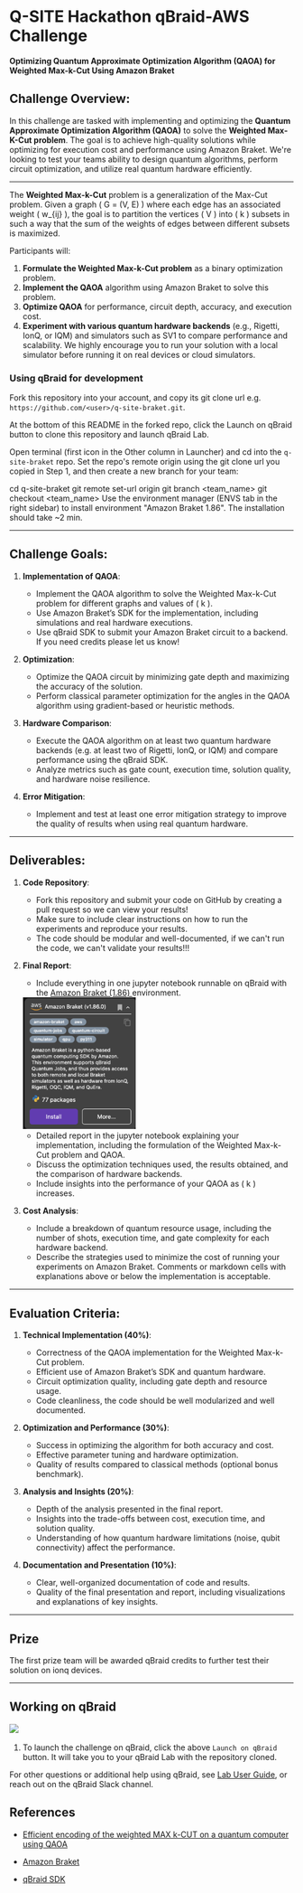 # Q-SITE Hackathon qBraid-AWS Challenge

**Optimizing Quantum Approximate Optimization Algorithm (QAOA) for Weighted Max-k-Cut Using Amazon Braket**

## **Challenge Overview:**

In this challenge are tasked with implementing and optimizing the **Quantum Approximate Optimization Algorithm (QAOA)** to solve the **Weighted Max-K-Cut problem**. The goal is to achieve high-quality solutions while optimizing for execution cost and performance using Amazon Braket. We're looking to test your teams ability to design quantum algorithms, perform circuit optimization, and utilize real quantum hardware efficiently.

---
The **Weighted Max-k-Cut** problem is a generalization of the Max-Cut problem. Given a graph \( G = (V, E) \) where each edge has an associated weight \( w_{ij} \), the goal is to partition the vertices \( V \) into \( k \) subsets in such a way that the sum of the weights of edges between different subsets is maximized.

Participants will:

1. **Formulate the Weighted Max-k-Cut problem** as a binary optimization problem.
2. **Implement the QAOA** algorithm using Amazon Braket to solve this problem.
3. **Optimize QAOA** for performance, circuit depth, accuracy, and execution cost.
4. **Experiment with various quantum hardware backends** (e.g., Rigetti, IonQ, or IQM) and simulators such as SV1 to compare performance and scalability. We highly encourage you to run your solution with a local simulator before running it on real devices or cloud simulators.

### Using qBraid for development
Fork this repository into your account, and copy its git clone url e.g. `https://github.com/<user>/q-site-braket.git`. 

At the bottom of this README in the forked repo, click the Launch on qBraid button to clone this repository and launch qBraid Lab.

Open terminal (first icon in the Other column in Launcher) and cd into the `q-site-braket` repo. Set the repo's remote origin using the git clone url you copied in Step 1, and then create a new branch for your team:

cd q-site-braket
git remote set-url origin <url>
git branch <team_name>
git checkout <team_name>
Use the environment manager (ENVS tab in the right sidebar) to install environment "Amazon Braket 1.86". The installation should take ~2 min.

---

## **Challenge Goals:**

1. **Implementation of QAOA**: 
   - Implement the QAOA algorithm to solve the Weighted Max-k-Cut problem for different graphs and values of \( k \).
   - Use Amazon Braket’s SDK for the implementation, including simulations and real hardware executions.
   - Use qBraid SDK to submit your Amazon Braket circuit to a backend. If you need credits please let us know!

2. **Optimization**:
   - Optimize the QAOA circuit by minimizing gate depth and maximizing the accuracy of the solution.
   - Perform classical parameter optimization for the angles in the QAOA algorithm using gradient-based or heuristic methods.

3. **Hardware Comparison**:
   - Execute the QAOA algorithm on at least two quantum hardware backends (e.g. at least two of Rigetti, IonQ, or IQM) and compare performance using the qBraid SDK.
   - Analyze metrics such as gate count, execution time, solution quality, and hardware noise resilience. 

4. **Error Mitigation**:
   - Implement and test at least one error mitigation strategy to improve the quality of results when using real quantum hardware.

---

## **Deliverables:**

1. **Code Repository**:
   - Fork this repository and submit your code on GitHub by creating a pull request so we can view your results! 
   - Make sure to include clear instructions on how to run the experiments and reproduce your results.
   - The code should be modular and well-documented, if we can't run the code, we can't validate your results!!!

2. **Final Report**:
   - Include everything in one jupyter notebook runnable on qBraid with the [Amazon Braket (1.86) ](https://docs.qbraid.com/lab/user-guide/environments#install-environment) environment.
    <img src="./amazon_braket_v186.png" width="200px" style="margin: auto;">

   - Detailed report in the jupyter notebook explaining your implementation, including the formulation of the Weighted Max-k-Cut problem and QAOA.
   - Discuss the optimization techniques used, the results obtained, and the comparison of hardware backends.
   - Include insights into the performance of your QAOA as \( k \) increases.

3. **Cost Analysis**:
   - Include a breakdown of quantum resource usage, including the number of shots, execution time, and gate complexity for each hardware backend.
   - Describe the strategies used to minimize the cost of running your experiments on Amazon Braket. Comments or markdown cells with explanations above or below the implementation is acceptable.

---

## **Evaluation Criteria**:

1. **Technical Implementation (40%)**:
   - Correctness of the QAOA implementation for the Weighted Max-k-Cut problem.
   - Efficient use of Amazon Braket’s SDK and quantum hardware.
   - Circuit optimization quality, including gate depth and resource usage.
   - Code cleanliness, the code should be well modularized and well documented.

2. **Optimization and Performance (30%)**:
   - Success in optimizing the algorithm for both accuracy and cost.
   - Effective parameter tuning and hardware optimization.
   - Quality of results compared to classical methods (optional bonus benchmark).

3. **Analysis and Insights (20%)**:
   - Depth of the analysis presented in the final report.
   - Insights into the trade-offs between cost, execution time, and solution quality.
   - Understanding of how quantum hardware limitations (noise, qubit connectivity) affect the performance.

4. **Documentation and Presentation (10%)**:
   - Clear, well-organized documentation of code and results.
   - Quality of the final presentation and report, including visualizations and explanations of key insights.
---
## Prize

The first prize team will be awarded qBraid credits to further test their solution on ionq devices.

---

## Working on qBraid
[<img src="https://qbraid-static.s3.amazonaws.com/logos/Launch_on_qBraid_white.png" width="150">](https://account.qbraid.com?gitHubUrl=https://github.com/qbraid/q-site-braket.git)
1. To launch the challenge on qBraid, click the above `Launch on qBraid` button. It will take you to your qBraid Lab with the repository cloned.


For other questions or additional help using qBraid, see [Lab User Guide](https://docs.qbraid.com/en/latest/), or reach out on the qBraid Slack channel.


## References
- [Efficient encoding of the weighted MAX k-CUT on a quantum computer using QAOA](https://arxiv.org/pdf/2009.01095)

- [Amazon Braket](https://aws.amazon.com/braket/)

- [qBraid SDK](https://github.com/qbraid/qbraid)
